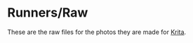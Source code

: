 # Runners/Raw
These are the raw files for the photos they are made for [Krita](https://krita.org/en/).
